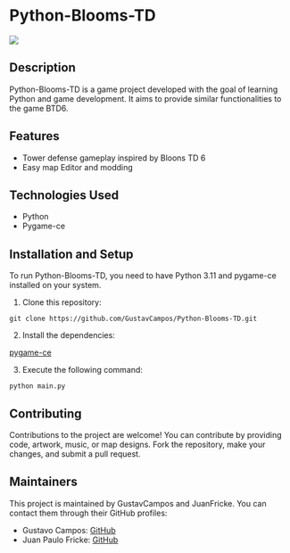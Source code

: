 # Python-Blooms-TD

![](data/img/icon.png)

## Description
Python-Blooms-TD is a game project developed with the goal of learning Python and game development. It aims to provide similar functionalities to the game BTD6.

## Features
- Tower defense gameplay inspired by Bloons TD 6
- Easy map Editor and modding

## Technologies Used
- Python
- Pygame-ce

## Installation and Setup
To run Python-Blooms-TD, you need to have Python 3.11 and pygame-ce installed on your system.

1. Clone this repository:

`git clone https://github.com/GustavCampos/Python-Blooms-TD.git`

2. Install the dependencies:

[pygame-ce](https://pyga.me/)

3. Execute the following command:

`python main.py`


## Contributing
Contributions to the project are welcome! You can contribute by providing code, artwork, music, or map designs. Fork the repository, make your changes, and submit a pull request.


## Maintainers
This project is maintained by GustavCampos and JuanFricke. You can contact them through their GitHub profiles:
- Gustavo Campos: [GitHub](https://github.com/GustavCampos)
- Juan Paulo Fricke: [GitHub](https://github.com/JuanFricke)

